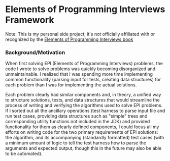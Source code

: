 # Elements of Programming Interviews Framework

Note: This is my personal side project; it's not officially affiliated with or recognized by the [Elements of Programming Interviews book](http://elementsofprogramminginterviews.com/)

### Background/Motivation

When first solving EPI (Elements of Programming Interviews) problems, the code I wrote to solve problems was quickly becoming disorganized and unmaintainable.  I realized that I was spending more time implementing common functionality (parsing input for tests, creating data structures) for each problem than I was for implementing the actual solutions.

Each problem clearly had similar components and, in theory, a unified way to structure solutions, tests, and data structures that would streamline the process of writing and verifying the algorithms used to solve EPI problems.  If I sorted out all the ancillary operations (test harness to parse input file and run test cases, providing data structures such as "simple" trees and corresponding utility functions not included in the JDK) and provided functionality for them as clearly defined components, I could focus all my efforts on writing code for the two primary requirements of EPI solutions: the algorithm, and its accompanying (standardly formatted) test cases (with a minimum amount of logic to tell the test harness how to parse the arguments and expected output, though this in the future may also be able to be automated).
